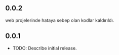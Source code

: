 ## 0.0.2

web projelerinde hataya sebep olan kodlar kaldırıldı.

## 0.0.1

* TODO: Describe initial release.

